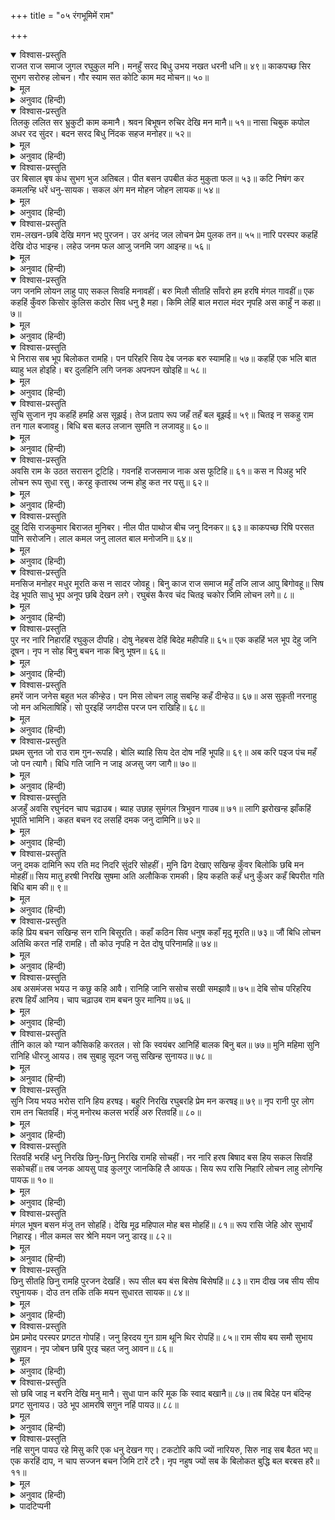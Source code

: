 +++
title = "०५ रंगभूमिमें राम"

+++


<details open><summary>विश्वास-प्रस्तुति</summary>
राजत राज समाज जुगल रघुकुल मनि।  
मनहुँ सरद बिधु उभय नखत धरनी धनि॥ ४९॥  
काकपच्छ सिर सुभग सरोरुह लोचन।  
गौर स्याम सत कोटि काम मद मोचन॥ ५०॥
</details>

<details><summary>मूल</summary>

राजत राज समाज जुगल रघुकुल मनि।  
मनहुँ सरद बिधु उभय नखत धरनी धनि॥ ४९॥  
काकपच्छ सिर सुभग सरोरुह लोचन।  
गौर स्याम सत कोटि काम मद मोचन॥ ५०॥
</details>

<details><summary>अनुवाद (हिन्दी)</summary>

उस राजाओंकी सभामें वे दोनों रघुकुलमणि इस प्रकार सुशोभित हो रहे हैं, मानो शरत्-कालके दो चन्द्रमा नक्षत्ररूपी राजाओंके मध्य शोभायमान हों॥ ४९॥ उनके मस्तकपर सुन्दर काकपक्ष (जुल्फें) हैं और नेत्र कमलके समान हैं तथा उनकी श्याम-गौर मूर्ति सैकड़ों, करोड़ों कामदेवोंके मदका नाश करनेवाली है॥ ५०॥
</details>

<details open><summary>विश्वास-प्रस्तुति</summary>
तिलकु ललित सर भ्रुकुटी काम कमानै।  
श्रवन बिभूषन रुचिर देखि मन मानै॥ ५१॥  
नासा चिबुक कपोल अधर रद सुंदर।  
बदन सरद बिधु निंदक सहज मनोहर॥ ५२॥
</details>

<details><summary>मूल</summary>

तिलकु ललित सर भ्रुकुटी काम कमानै।  
श्रवन बिभूषन रुचिर देखि मन मानै॥ ५१॥  
नासा चिबुक कपोल अधर रद सुंदर।  
बदन सरद बिधु निंदक सहज मनोहर॥ ५२॥
</details>

<details><summary>अनुवाद (हिन्दी)</summary>

उनकी भ्रुकुटिरूप कामदेवकी कमानपर सुन्दर तिलक बाणके समान सुशोभित है। उनके सुन्दर कर्णभूषण देखकर मन प्रसन्न हो जाता है॥ ५१॥ उनकी नाक, ठोड़ी, कपोल, होठ और दाँत सुन्दर हैं तथा शरत्-कालके चन्द्रमाकी निन्दा करनेवाला उनका मुख स्वभावसे ही मनको हरनेवाला है॥ ५२॥
</details>

<details open><summary>विश्वास-प्रस्तुति</summary>
उर बिसाल बृष कंध सुभग भुज अतिबल।  
पीत बसन उपबीत कंठ मुकुता फल॥ ५३॥  
कटि निषंग कर कमलन्हि धरें धनु-सायक।  
सकल अंग मन मोहन जोहन लायक॥ ५४॥
</details>

<details><summary>मूल</summary>

उर बिसाल बृष कंध सुभग भुज अतिबल।  
पीत बसन उपबीत कंठ मुकुता फल॥ ५३॥  
कटि निषंग कर कमलन्हि धरें धनु-सायक।  
सकल अंग मन मोहन जोहन लायक॥ ५४॥
</details>

<details><summary>अनुवाद (हिन्दी)</summary>

उनका वक्षःस्थल विशाल है, कंधे वृषभके टिलेके समान सुन्दर हैं और भुजाएँ अति बलवान् हैं। वे पीताम्बर और जनेऊ धारण किये हुए हैं तथा उनके गलेमें मोतियोंका हार सुशोभित है॥ ५३॥ वे कमरमें तरकस और करकमलोंमें धनुष-बाण धारण किये हैं। इस प्रकार उनके सभी अंग मनको मोहनेवाले और दर्शनीय हैं॥ ५४॥
</details>

<details open><summary>विश्वास-प्रस्तुति</summary>
राम-लखन-छबि देखि मगन भए पुरजन।  
उर अनंद जल लोचन प्रेम पुलक तन॥ ५५॥  
नारि परस्पर कहहिं देखि दोउ भाइन्ह।  
लहेउ जनम फल आजु जनमि जग आइन्ह॥ ५६॥
</details>

<details><summary>मूल</summary>

राम-लखन-छबि देखि मगन भए पुरजन।  
उर अनंद जल लोचन प्रेम पुलक तन॥ ५५॥  
नारि परस्पर कहहिं देखि दोउ भाइन्ह।  
लहेउ जनम फल आजु जनमि जग आइन्ह॥ ५६॥
</details>

<details><summary>अनुवाद (हिन्दी)</summary>

श्रीरामचन्द्रजी और लक्ष्मणजीकी शोभाको देख पुरजन आनन्दित हो गये। उनके हृदयमें आनन्द, नेत्रोंमें जल और शरीरमें प्रेमजनित रोमांच हो आया॥ ५५॥ दोनों भाइयोंको देखकर स्त्रियाँ आपसमें कहती हैं कि ‘हम जो जगत् में जन्म लेकर आयी थीं सो आज हमें जन्मका फल प्राप्त हुआ’॥ ५६॥
</details>

<details open><summary>विश्वास-प्रस्तुति</summary>
जग जनमि लोयन लाहु पाए सकल सिवहि मनावहीं।  
बरु मिलौ सीतहि साँवरो हम हरषि मंगल गावहीं॥  
एक कहहिं कुँवरु किसोर कुलिस कठोर सिव धनु है महा।  
किमि लेहिं बाल मराल मंदर नृपहि अस काहुँ न कहा॥ ७॥
</details>

<details><summary>मूल</summary>

जग जनमि लोयन लाहु पाए सकल सिवहि मनावहीं।  
बरु मिलौ सीतहि साँवरो हम हरषि मंगल गावहीं॥  
एक कहहिं कुँवरु किसोर कुलिस कठोर सिव धनु है महा।  
किमि लेहिं बाल मराल मंदर नृपहि अस काहुँ न कहा॥ ७॥
</details>

<details><summary>अनुवाद (हिन्दी)</summary>

‘हमने जगत् में जन्म लेकर नेत्रोंका लाभ पाया।’ यों कहकर सब शिवजीसे मनाती हैं कि सीताको साँवला वर मिले और हमलोग हर्षित होकर मंगल गावें। कोई कहती हैं कि ‘कुँवर बालक हैं और शिवजीका धनुष वज्रके समान अत्यन्त कठोर है। राजासे यह बात किसीने नहीं कही कि हंसके बच्चे पर्वत किस प्रकार उठायेंगे’॥ ७॥
</details>

<details open><summary>विश्वास-प्रस्तुति</summary>
भे निरास सब भूप बिलोकत रामहि।  
पन परिहरि सिय देब जनक बरु स्यामहि॥ ५७॥  
कहहिं एक भलि बात ब्याहु भल होइहि।  
बर दुलहिनि लगि जनक अपनपन खोइहि॥ ५८॥
</details>

<details><summary>मूल</summary>

भे निरास सब भूप बिलोकत रामहि।  
पन परिहरि सिय देब जनक बरु स्यामहि॥ ५७॥  
कहहिं एक भलि बात ब्याहु भल होइहि।  
बर दुलहिनि लगि जनक अपनपन खोइहि॥ ५८॥
</details>

<details><summary>अनुवाद (हिन्दी)</summary>

श्रीरामचन्द्रजीको देखकर सब राजा निराश हो गये कि अब तो राजा जनक शर्त त्यागकर जानकीको साँवले वरके साथ ही ब्याह देंगे॥ ५७॥ कोई कहते हैं—‘अच्छी बात है, विवाह अच्छा होगा, यदि वर और दुलहिनके लिये जनक अपनी शर्त छोड़ देंगे’॥ ५८॥
</details>

<details open><summary>विश्वास-प्रस्तुति</summary>
सुचि सुजान नृप कहहिं हमहि अस सूझई।  
तेज प्रताप रूप जहँ तहँ बल बूझई॥ ५९॥  
चितइ न सकहु राम तन गाल बजावहु।  
बिधि बस बलउ लजान सुमति न लजावहु॥ ६०॥
</details>

<details><summary>मूल</summary>

सुचि सुजान नृप कहहिं हमहि अस सूझई।  
तेज प्रताप रूप जहँ तहँ बल बूझई॥ ५९॥  
चितइ न सकहु राम तन गाल बजावहु।  
बिधि बस बलउ लजान सुमति न लजावहु॥ ६०॥
</details>

<details><summary>अनुवाद (हिन्दी)</summary>

शुद्ध हृदयके ज्ञानवान् राजालोग कहने लगे—हमको तो ऐसा जान पड़ता है कि जहाँ तेज, प्रताप और सुन्दरता होती है, वहीं बल भी जान पड़ता है॥ ५९॥ देखो, तुम श्रीरामचन्द्रजीकी ओर आँख उठाकर देख भी नहीं सकते, बेमतलब गाल बजाते हो। प्रारब्धवश तुमलोगोंका बल तो लजा ही गया, अब व्यर्थ अपनी सुबुद्धिको मत लजाओ॥ ६०॥
</details>

<details open><summary>विश्वास-प्रस्तुति</summary>
अवसि राम के उठत सरासन टूटिहि।  
गवनहिं राजसमाज नाक अस फूटिहि॥ ६१॥  
कस न पिअहु भरि लोचन रूप सुधा रसु।  
करहु कृतारथ जन्म होहु कत नर पसु॥ ६२॥
</details>

<details><summary>मूल</summary>

अवसि राम के उठत सरासन टूटिहि।  
गवनहिं राजसमाज नाक अस फूटिहि॥ ६१॥  
कस न पिअहु भरि लोचन रूप सुधा रसु।  
करहु कृतारथ जन्म होहु कत नर पसु॥ ६२॥
</details>

<details><summary>अनुवाद (हिन्दी)</summary>

श्रीरामचन्द्रजीके उठते ही धनुष अवश्य टूट जायगा और नाक फूटनेपर जैसे समाजसे उठ जाना पड़ता है, वैसे ही सारे राजसमाजको चला जाना पड़ेगा॥ ६१॥ ‘तुमलोग श्रीरामचन्द्रजीके अमृतमय रूपरसको नेत्र भरकर क्यों नहीं पीते? अपने जन्मको कृतार्थ कर लो। नर-पशु क्यों बनते हो?’॥ ६२॥
</details>

<details open><summary>विश्वास-प्रस्तुति</summary>
दुहु दिसि राजकुमार बिराजत मुनिबर।  
नील पीत पाथोज बीच जनु दिनकर॥ ६३॥  
काकपच्छ रिषि परसत पानि सरोजनि।  
लाल कमल जनु लालत बाल मनोजनि॥ ६४॥
</details>

<details><summary>मूल</summary>

दुहु दिसि राजकुमार बिराजत मुनिबर।  
नील पीत पाथोज बीच जनु दिनकर॥ ६३॥  
काकपच्छ रिषि परसत पानि सरोजनि।  
लाल कमल जनु लालत बाल मनोजनि॥ ६४॥
</details>

<details><summary>अनुवाद (हिन्दी)</summary>

मुनिवर विश्वामित्रके दोनों ओर दोनों राजकुमार वैसे ही सुशोभित हो रहे हैं जैसे नीले और पीले कमलके बीचमें सूर्य हों॥ ६३॥ मुनिवर अपने करकमलोंसे उनकी अलकोंका स्पर्श करते हैं, जिससे ऐसा जान पड़ता है, मानो अरुण कमल बालक कामदेवोंका लालन करते हों॥ ६४॥
</details>

<details open><summary>विश्वास-प्रस्तुति</summary>
मनसिज मनोहर मधुर मूरति कस न सादर जोवहू।  
बिनु काज राज समाज महुँ तजि लाज आपु बिगोवहू॥  
सिष देइ भूपति साधु भूप अनूप छबि देखन लगे।  
रघुबंस कैरव चंद चितइ चकोर जिमि लोचन लगे॥ ८॥
</details>

<details><summary>मूल</summary>

मनसिज मनोहर मधुर मूरति कस न सादर जोवहू।  
बिनु काज राज समाज महुँ तजि लाज आपु बिगोवहू॥  
सिष देइ भूपति साधु भूप अनूप छबि देखन लगे।  
रघुबंस कैरव चंद चितइ चकोर जिमि लोचन लगे॥ ८॥
</details>

<details><summary>अनुवाद (हिन्दी)</summary>

‘अरे, कामदेवके भी मनको चुरानेवाली इन मधुर मूर्तियोंको तुम सादर क्यों नहीं निहारते? तुम बिना ही प्रयोजन इस राजसमाजमें लज्जा त्यागकर अपनेको नष्ट करते हो!’ राजाओंको ऐसी शिक्षा देकर वे साधुस्वभाव नृपतिगण उनकी अनुपम छबि निरखने लगे। उस समय रघुकुल-कुमुदचन्द्र श्रीरामजीको देखकर चकोरके समान उनके नेत्र चन्द्रमाको देखनेवाले चकोर पक्षीके समान ठग गये अर्थात्  उन्हींकी ओर लगे रह गये॥ ८॥
</details>

<details open><summary>विश्वास-प्रस्तुति</summary>
पुर नर नारि निहारहिं रघुकुल दीपहि।  
दोषु नेहबस देहिं बिदेह महीपहि॥ ६५॥  
एक कहहिं भल भूप देहु जनि दूषन।  
नृप न सोह बिनु बचन नाक बिनु भूषन॥ ६६॥
</details>

<details><summary>मूल</summary>

पुर नर नारि निहारहिं रघुकुल दीपहि।  
दोषु नेहबस देहिं बिदेह महीपहि॥ ६५॥  
एक कहहिं भल भूप देहु जनि दूषन।  
नृप न सोह बिनु बचन नाक बिनु भूषन॥ ६६॥
</details>

<details><summary>अनुवाद (हिन्दी)</summary>

नगरके स्त्री-पुरुष रघुकुलके दीपक श्रीरामचन्द्रजीको देखते हैं और प्रेमवश महाराज जनकको दोष देते हैं॥ ६५॥ कोई कहते हैं—‘महाराज तो बड़े अच्छे हैं, उन्हें दोष मत दो, देखो, वचनके बिना राजा और भूषणके बिना नाक भले नहीं होते॥ ६६॥
</details>

<details open><summary>विश्वास-प्रस्तुति</summary>
हमरें जान जनेस बहुत भल कीन्हेउ।  
पन मिस लोचन लाहु सबन्हि कहँ दीन्हेउ॥ ६७॥  
अस सुकृती नरनाहु जो मन अभिलाषिहि।  
सो पुरइहिं जगदीस परज पन राखिहि॥ ६८॥
</details>

<details><summary>मूल</summary>

हमरें जान जनेस बहुत भल कीन्हेउ।  
पन मिस लोचन लाहु सबन्हि कहँ दीन्हेउ॥ ६७॥  
अस सुकृती नरनाहु जो मन अभिलाषिहि।  
सो पुरइहिं जगदीस परज पन राखिहि॥ ६८॥
</details>

<details><summary>अनुवाद (हिन्दी)</summary>

‘हमारी समझमें तो राजाने बहुत अच्छा किया जो अपनी शर्तके बहाने हम सबको नेत्रोंका फल दिया॥ ६७॥ ऐसे पुण्यात्मा राजा मनमें जो अभिलाषा करेंगे, उसीको जगदीश्वर पूरा कर देंगे और उनकी प्रतिज्ञा एवं शर्तकी रक्षा करेंगे॥ ६८॥
</details>

<details open><summary>विश्वास-प्रस्तुति</summary>
प्रथम सुनत जो राउ राम गुन-रूपहि।  
बोलि ब्याहि सिय देत दोष नहिं भूपहि॥ ६९॥  
अब करि पइज पंच महँ जो पन त्यागै।  
बिधि गति जानि न जाइ अजसु जग जागै॥ ७०॥
</details>

<details><summary>मूल</summary>

प्रथम सुनत जो राउ राम गुन-रूपहि।  
बोलि ब्याहि सिय देत दोष नहिं भूपहि॥ ६९॥  
अब करि पइज पंच महँ जो पन त्यागै।  
बिधि गति जानि न जाइ अजसु जग जागै॥ ७०॥
</details>

<details><summary>अनुवाद (हिन्दी)</summary>

यदि महाराज [शर्त करनेसे] पहले श्रीरामचन्द्रजीका रूप और गुण सुन लेते तो इन्हें बुलाकर जानकीजीको ब्याह देते। उस समय ऐसा करनेमें महाराजको कोई दोष स्पर्श नहीं करता॥ ६९॥ किंतु अब प्रण करके यदि वे पंचोंमें (जनसमुदायमें) अपना प्रण त्यागते हैं तो विधाताकी गति तो जानी नहीं जाती, किंतु संसारमें तो उनका अपयश फैल ही जायगा॥ ७०॥
</details>

<details open><summary>विश्वास-प्रस्तुति</summary>
अजहुँ अवसि रघुनंदन चाप चढ़ाउब।  
ब्याह उछाह सुमंगल त्रिभुवन गाउब॥ ७१॥  
लागि झरोखन्ह झाँकहिं भूपति भामिनि।  
कहत बचन रद लसहिं दमक जनु दामिनि॥ ७२॥
</details>

<details><summary>मूल</summary>

अजहुँ अवसि रघुनंदन चाप चढ़ाउब।  
ब्याह उछाह सुमंगल त्रिभुवन गाउब॥ ७१॥  
लागि झरोखन्ह झाँकहिं भूपति भामिनि।  
कहत बचन रद लसहिं दमक जनु दामिनि॥ ७२॥
</details>

<details><summary>अनुवाद (हिन्दी)</summary>

‘अब भी श्रीरामचन्द्रजी अवश्य धनुष चढ़ायेंगे और उनके विवाहोत्सवमें त्रिलोकी मंगलगान करेगी’॥ ७१॥ इस समय राजमहिलाएँ झरोखोंसे लगकर झाँक रही हैं और बात करते समय उनके दाँत इस प्रकार चमक रहे हैं, जैसे बिजली॥ ७२॥
</details>

<details open><summary>विश्वास-प्रस्तुति</summary>
जनु दमक दामिनि रूप रति मद निदरि सुंदरि सोहहीं।  
मुनि ढिग देखाए सखिन्ह कुँवर बिलोकि छबि मन मोहहीं॥  
सिय मातु हरषी निरखि सुषमा अति अलौकिक रामकी।  
हिय कहति कहँ धनु कुँअर कहँ बिपरीत गति बिधि बाम की॥ ९॥
</details>

<details><summary>मूल</summary>

जनु दमक दामिनि रूप रति मद निदरि सुंदरि सोहहीं।  
मुनि ढिग देखाए सखिन्ह कुँवर बिलोकि छबि मन मोहहीं॥  
सिय मातु हरषी निरखि सुषमा अति अलौकिक रामकी।  
हिय कहति कहँ धनु कुँअर कहँ बिपरीत गति बिधि बाम की॥ ९॥
</details>

<details><summary>अनुवाद (हिन्दी)</summary>

[उनके दाँत ऐसे जान पड़ते हैं] मानो बिजली चमक रही हो। वे कामिनियाँ अपने रूपसे रतिके मदका निरादर करती हुई शोभा पा रही हैं। [सखियोंने सुनयनाजीको] मुनिके समीप दोनों कुमारोंको दिखलाया। उनकी छबि देख उनका मन मोहित हो गया। श्रीरामचन्द्रजीकी अत्यन्त अलौकिक शोभाको देख जानकीजीकी माता प्रसन्न हुईं और मन-ही-मन कहने लगीं कि ‘कहाँ धनुष और कहाँ ये कुमार? वाम विधाताकी गति बड़ी विपरीत है’॥ ९॥
</details>

<details open><summary>विश्वास-प्रस्तुति</summary>
कहि प्रिय बचन सखिन्ह सन रानि बिसूरति।  
कहाँ कठिन सिव धनुष कहाँ मृदु मूरति॥ ७३॥  
जौं बिधि लोचन अतिथि करत नहिं रामहि।  
तौ कोउ नृपहि न देत दोषु परिनामहि॥ ७४॥
</details>

<details><summary>मूल</summary>

कहि प्रिय बचन सखिन्ह सन रानि बिसूरति।  
कहाँ कठिन सिव धनुष कहाँ मृदु मूरति॥ ७३॥  
जौं बिधि लोचन अतिथि करत नहिं रामहि।  
तौ कोउ नृपहि न देत दोषु परिनामहि॥ ७४॥
</details>

<details><summary>अनुवाद (हिन्दी)</summary>

सखियोंसे प्रिय वचन कहकर रानी सोचने लगीं कि कहाँ शिवजीका (कठोर) धनुष और कहाँ यह सुकुमार मूर्ति॥ ७३॥ यदि विधाता श्रीरामचन्द्रजीको हमारे नेत्रोंका अतिथि न बनाता तो अन्तमें राजाका कोई दोष न देता॥ ७४॥
</details>

<details open><summary>विश्वास-प्रस्तुति</summary>
अब असमंजस भयउ न कछु कहि आवै।  
रानिहि जानि ससोच सखी समझावै॥ ७५॥  
देबि सोच परिहरिय हरष हियँ आनिय।  
चाप चढ़ाउब राम बचन फुर मानिय॥ ७६॥
</details>

<details><summary>मूल</summary>

अब असमंजस भयउ न कछु कहि आवै।  
रानिहि जानि ससोच सखी समझावै॥ ७५॥  
देबि सोच परिहरिय हरष हियँ आनिय।  
चाप चढ़ाउब राम बचन फुर मानिय॥ ७६॥
</details>

<details><summary>अनुवाद (हिन्दी)</summary>

‘अब तो असमंजसकी बात हो गयी, कुछ कहते नहीं बनता।’ इस प्रकार रानीको सोचवश जानकर सखियाँ समझाने लगीं—‘हे देवि! सोचको त्याग दीजिये। हृदयमें आनन्द मनाइये। यह वचन सत्य मानिये कि धनुषको श्रीरामचन्द्रजी ही चढ़ायेंगे॥ ७५-७६॥
</details>

<details open><summary>विश्वास-प्रस्तुति</summary>
तीनि काल को ग्यान कौसिकहि करतल।  
सो कि स्वयंबर आनिहिं बालक बिनु बल॥ ७७॥  
मुनि महिमा सुनि रानिहि धीरजु आयउ।  
तब सुबाहु सूदन जसु सखिन्ह सुनायउ॥ ७८॥
</details>

<details><summary>मूल</summary>

तीनि काल को ग्यान कौसिकहि करतल।  
सो कि स्वयंबर आनिहिं बालक बिनु बल॥ ७७॥  
मुनि महिमा सुनि रानिहि धीरजु आयउ।  
तब सुबाहु सूदन जसु सखिन्ह सुनायउ॥ ७८॥
</details>

<details><summary>अनुवाद (हिन्दी)</summary>

‘कौसिक मुनिको तीनों कालका ज्ञान करतलगत है, क्या वे बिना किसी बलके इन बालकोंको स्वयंवरमें लाते?’॥ ७७॥ मुनिकी महिमा सुनकर रानीको धैर्य हुआ। तब सखियोंने रानीको सुबाहुका वध करनेवाले श्रीरामचन्द्रजीका यश सुनाया॥ ७८॥
</details>

<details open><summary>विश्वास-प्रस्तुति</summary>
सुनि जिय भयउ भरोस रानि हिय हरषइ।  
बहुरि निरखि रघुबरहि प्रेम मन करषइ॥ ७९॥  
नृप रानी पुर लोग राम तन चितवहिं।  
मंजु मनोरथ कलस भरहिं अरु रितवहिं॥ ८०॥
</details>

<details><summary>मूल</summary>

सुनि जिय भयउ भरोस रानि हिय हरषइ।  
बहुरि निरखि रघुबरहि प्रेम मन करषइ॥ ७९॥  
नृप रानी पुर लोग राम तन चितवहिं।  
मंजु मनोरथ कलस भरहिं अरु रितवहिं॥ ८०॥
</details>

<details><summary>अनुवाद (हिन्दी)</summary>

यह सुनकर रानीके जीमें भरोसा आया और वे हर्षित हो गयीं। फिर उन्होंने रघुनाथजीकी ओर देखा, इससे उनका मन प्रेमसे आकर्षित हो गया॥ ७९॥ राजा, रानी और पुरवासीलोग श्रीरामचन्द्रजीकी ओर देख रहे हैं। वे बार-बार मनोहर मनोरथरूपी कलश भरते हैं और उसे खाली कर देते हैं (अर्थात् आशा और निराशाके झूलेमें झूल रहे हैं)॥ ८०॥
</details>

<details open><summary>विश्वास-प्रस्तुति</summary>
रितवहिं भरहिं धनु निरखि छिनु-छिनु निरखि रामहि सोचहीं।  
नर नारि हरष बिषाद बस हिय सकल सिवहिं सकोचहीं॥  
तब जनक आयसु पाइ कुलगुर जानकिहि लै आयऊ।  
सिय रूप रासि निहारि लोचन लाहु लोगन्हि पायऊ॥ १०॥
</details>

<details><summary>मूल</summary>

रितवहिं भरहिं धनु निरखि छिनु-छिनु निरखि रामहि सोचहीं।  
नर नारि हरष बिषाद बस हिय सकल सिवहिं सकोचहीं॥  
तब जनक आयसु पाइ कुलगुर जानकिहि लै आयऊ।  
सिय रूप रासि निहारि लोचन लाहु लोगन्हि पायऊ॥ १०॥
</details>

<details><summary>अनुवाद (हिन्दी)</summary>

धनुषको देखकर वे क्षण-क्षणमें मनोरथरूपी कलशको भरते और खाली करते हैं और श्रीरामचद्रजीको देखकर सोच करते हैं; समस्त स्त्री-पुरुष हर्ष और विषादवश हृदयमें शिवजीको संकुचित करते हैं (अर्थात् प्रार्थना करके उनसे यह मनाते हैं कि श्रीरामचन्द्रजी उन्हींका धनुष तोड़नेमें समर्थ हों) तब महाराज जनककी आज्ञा पाकर कुलगुरु शतानन्दजी जानकीजीको ले आये। उस समय रूपराशि श्रीजानकीजीको देखकर सब लोगोंने नेत्रोंका फल पाया॥ १०॥
</details>

<details open><summary>विश्वास-प्रस्तुति</summary>
मंगल भूषन बसन मंजु तन सोहहिं।  
देखि मूढ महिपाल मोह बस मोहहिं॥ ८१॥  
रूप रासि जेहि ओर सुभायँ निहारइ।  
नील कमल सर श्रेनि मयन जनु डारइ॥ ८२॥
</details>

<details><summary>मूल</summary>

मंगल भूषन बसन मंजु तन सोहहिं।  
देखि मूढ महिपाल मोह बस मोहहिं॥ ८१॥  
रूप रासि जेहि ओर सुभायँ निहारइ।  
नील कमल सर श्रेनि मयन जनु डारइ॥ ८२॥
</details>

<details><summary>अनुवाद (हिन्दी)</summary>

श्रीजानकीजीके सुन्दर शरीरमें मंगलमय (विवाहोचित) वस्त्र और आभूषण सुशोभित हैं। उन्हें देखकर मूर्ख राजालोग मोहवश मोहित हो जाते हैं॥ ८१॥ रूपकी राशि श्रीजानकीजी जिस ओर स्वभावसे ही निहारती हैं, उसी ओर मानो कामदेव नील कमलके बाणोंकी झड़ी लगा देता है॥ ८२॥
</details>

<details open><summary>विश्वास-प्रस्तुति</summary>
छिनु सीतहि छिनु रामहि पुरजन देखहिं।  
रूप सील बय बंस बिसेष बिसेषहिं॥ ८३॥  
राम दीख जब सीय सीय रघुनायक।  
दोउ तन तकि तकि मयन सुधारत सायक॥ ८४॥
</details>

<details><summary>मूल</summary>

छिनु सीतहि छिनु रामहि पुरजन देखहिं।  
रूप सील बय बंस बिसेष बिसेषहिं॥ ८३॥  
राम दीख जब सीय सीय रघुनायक।  
दोउ तन तकि तकि मयन सुधारत सायक॥ ८४॥
</details>

<details><summary>अनुवाद (हिन्दी)</summary>

पुरवासीलोग एक क्षण जानकीजीको और दूसरे क्षण श्रीरामचन्द्रजीको निहारते हैं। वे उनके रूप, शील, अवस्था और वंशकी विशेषताका विशेषरूपसे वर्णन करते हैं॥ ८३॥ जब श्रीरामचन्द्रजीको जानकीजीने और जानकीजीको श्रीरामचन्द्रजीने देखा, तब दोनोंकी ओर देख-देखकर कामदेव अपने बाण सुधारने लगा॥ ८४॥
</details>

<details open><summary>विश्वास-प्रस्तुति</summary>
प्रेम प्रमोद परस्पर प्रगटत गोपहिं।  
जनु हिरदय गुन ग्राम थूनि थिर रोपहिं॥ ८५॥  
राम सीय बय समौ सुभाय सुहावन।  
नृप जोबन छबि पुरइ चहत जनु आवन॥ ८६॥
</details>

<details><summary>मूल</summary>

प्रेम प्रमोद परस्पर प्रगटत गोपहिं।  
जनु हिरदय गुन ग्राम थूनि थिर रोपहिं॥ ८५॥  
राम सीय बय समौ सुभाय सुहावन।  
नृप जोबन छबि पुरइ चहत जनु आवन॥ ८६॥
</details>

<details><summary>अनुवाद (हिन्दी)</summary>

श्रीरामचन्द्रजी और जानकीजी परस्पर प्रकट होते हुए प्रेमानन्दको छिपाते हैं, मानो वे अपने हृदयमें एक-दूसरेके गुण-गणरूपी स्तम्भको स्थिरतापूर्वक गाड़ते हैं॥ ८५॥ श्रीरामचन्द्रजी और जानकीजीकी अवस्थाका समय भी स्वभावसे ही शोभायमान है, मानो इस समय यौवनरूपी राजा छबिरूपी नगरीमें प्रवेश करना चाहता है॥ ८६॥
</details>

<details open><summary>विश्वास-प्रस्तुति</summary>
सो छबि जाइ न बरनि देखि मनु मानै।  
सुधा पान करि मूक कि स्वाद बखानै॥ ८७॥  
तब बिदेह पन बंदिन्ह प्रगट सुनायउ।  
उठे भूप आमरषि सगुन नहिं पायउ॥ ८८॥
</details>

<details><summary>मूल</summary>

सो छबि जाइ न बरनि देखि मनु मानै।  
सुधा पान करि मूक कि स्वाद बखानै॥ ८७॥  
तब बिदेह पन बंदिन्ह प्रगट सुनायउ।  
उठे भूप आमरषि सगुन नहिं पायउ॥ ८८॥
</details>

<details><summary>अनुवाद (हिन्दी)</summary>

उस शोभाका वर्णन नहीं किया जा सकता; उसे तो देखनेसे ही मन प्रसन्न होता है। क्या गूँगा अमृत-पान करके उसके स्वादको कह सकता है?॥ ८७॥ तब बंदीजनोंने महाराज जनककी शर्तको स्पष्ट करके सुनाया। उसे सुनकर राजालोग जोशमें आकर उठे, परंतु कोई शकुन नहीं बना॥ ८८॥
</details>

<details open><summary>विश्वास-प्रस्तुति</summary>
नहि सगुन पायउ रहे मिसु करि एक धनु देखन गए।  
टकटोरि कपि ज्यों नारियरु, सिरु नाइ सब बैठत भए॥  
एक करहिं दाप, न चाप सज्जन बचन जिमि टारें टरै।  
नृप नहुष ज्यों सब कें बिलोकत बुद्धि बल बरबस हरै॥ ११॥
</details>

<details><summary>मूल</summary>

नहि सगुन पायउ रहे मिसु करि एक धनु देखन गए।  
टकटोरि कपि ज्यों नारियरु, सिरु नाइ सब बैठत भए॥  
एक करहिं दाप, न चाप सज्जन बचन जिमि टारें टरै।  
नृप नहुष ज्यों सब कें बिलोकत बुद्धि बल बरबस हरै॥ ११॥
</details>

<details><summary>अनुवाद (हिन्दी)</summary>

जब राजाओंको शुभ शकुन नहीं मिला, तब वे बहाना बनाकर बैठ गये। उनमेंसे कोई धनुष देखनेके लिये गये और जैसे बंदर नारियलको टटोलकर छोड़ देता है, वैसे ही वे सब धनुषको टटोलकर सिर नीचा करके बैठ गये। कोई-कोई बड़े जोशमें आते हैं, परंतु सत्पुरुषोंके वचनोंके समान धनुष टाले नहीं टलता। इस प्रकार राजा नहुषके समान* उनके बुद्धि और बल सबके देखते-देखते बरबस क्षीण हो गये॥ ११॥
</details>

<details><summary>पादटिप्पनी</summary>

* जब अपने पुण्यके प्रतापसे राजा नहुषको इन्द्रपद प्राप्त हुआ, तब उसके मदमें उनकी बुद्धि भ्रष्ट हो गयी। उन्होंने इन्द्राणीको भोगनेकी इच्छा प्रकट की और उसका संदेश पाकर ऋषियोंको शिविकामें जोड़कर चले। उनमें इस प्रकारके अनौचित्यका विचार करनेकी भी बुद्धि न रही। अन्तमें अगस्त्य ऋषिके शापसे वे तत्काल अजगर हो गये।
</details>

